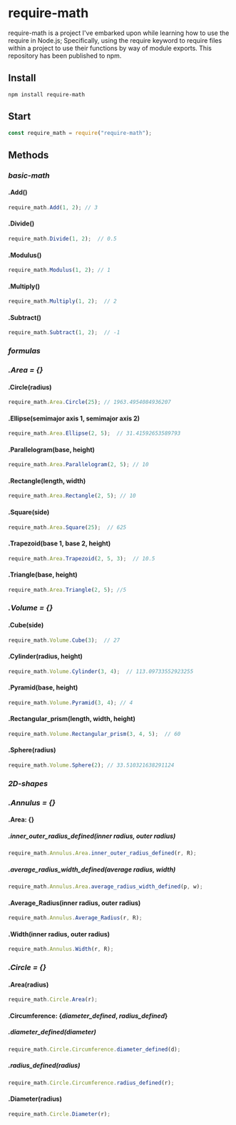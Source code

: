 # require-math
require-math is a project I've embarked upon while learning how to use the require in Node.js; Specifically, using the require keyword to require files within a project to use their functions by way of module exports. This repository has been published to npm.
## Install
```
npm install require-math
```
## Start
```javascript
const require_math = require("require-math");
```
## Methods
### *basic-math*
#### .Add()
```javascript
require_math.Add(1, 2); // 3
```
#### .Divide()
```javascript
require_math.Divide(1, 2);  // 0.5
```
#### .Modulus()
```javascript
require_math.Modulus(1, 2); // 1
```
#### .Multiply()
```javascript
require_math.Multiply(1, 2);  // 2
```
#### .Subtract()
```javascript
require_math.Subtract(1, 2);  // -1
```
### *formulas*
### *.Area = {}* 
#### .Circle(radius)
```javascript
require_math.Area.Circle(25); // 1963.4954084936207
```
#### .Ellipse(semimajor axis 1, semimajor axis 2)
```javascript
require_math.Area.Ellipse(2, 5);  // 31.41592653589793
```
#### .Parallelogram(base, height)
```javascript
require_math.Area.Parallelogram(2, 5); // 10
```
#### .Rectangle(length, width)
```javascript
require_math.Area.Rectangle(2, 5); // 10
```
#### .Square(side)
```javascript
require_math.Area.Square(25);  // 625
```
#### .Trapezoid(base 1, base 2, height)
```javascript
require_math.Area.Trapezoid(2, 5, 3);  // 10.5
```
#### .Triangle(base, height)
```javascript
require_math.Area.Triangle(2, 5); //5
```

### *.Volume = {}* 
#### .Cube(side)
```javascript
require_math.Volume.Cube(3);  // 27
```
#### .Cylinder(radius, height)
```javascript
require_math.Volume.Cylinder(3, 4);  // 113.09733552923255
```
#### .Pyramid(base, height)
```javascript
require_math.Volume.Pyramid(3, 4); // 4
```
#### .Rectangular_prism(length, width, height)
```javascript
require_math.Volume.Rectangular_prism(3, 4, 5);  // 60
```
#### .Sphere(radius)
```javascript
require_math.Volume.Sphere(2); // 33.510321638291124
```

### *2D-shapes*
### *.Annulus = {}*
#### .Area: {}
##### .inner_outer_radius_defined(inner radius, outer radius)
```javascript
require_math.Annulus.Area.inner_outer_radius_defined(r, R);
```
##### .average_radius_width_defined(average radius, width)
```javascript
require_math.Annulus.Area.average_radius_width_defined(p, w);
```
#### .Average_Radius(inner radius, outer radius)
```javascript
require_math.Annulus.Average_Radius(r, R);
```
#### .Width(inner radius, outer radius)
```javascript
require_math.Annulus.Width(r, R);
```
### *.Circle = {}*
#### .Area(radius)
```javascript
require_math.Circle.Area(r);
```
#### .Circumference: {*diameter_defined*, *radius_defined*}
##### .diameter_defined(diameter)
```javascript
require_math.Circle.Circumference.diameter_defined(d);
```
##### .radius_defined(radius)
```javascript
require_math.Circle.Circumference.radius_defined(r);
```
#### .Diameter(radius)
```javascript
require_math.Circle.Diameter(r);
```